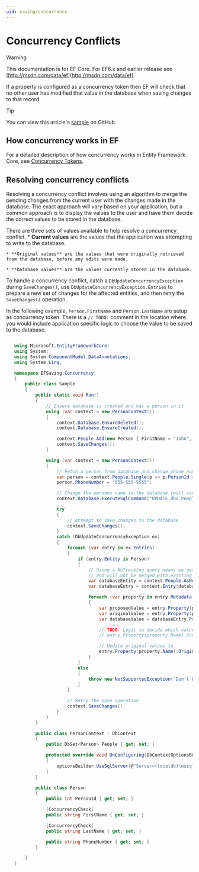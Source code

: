 ```yaml
---
uid: saving/concurrency
---
```

# Concurrency Conflicts

> [!WARNING]
> This documentation is for EF Core. For EF6.x and earlier release see [http://msdn.com/data/ef](http://msdn.com/data/ef).

If a property is configured as a concurrency token then EF will check that no other user has modified that value in the database when saving changes to that record.

> [!TIP]
> You can view this article's [sample](https://github.com/aspnet/EntityFramework.Docs/tree/master/samples/Saving/Saving/Concurrency/) on GitHub.

## How concurrency works in EF

For a detailed description of how concurrency works in Entity Framework Core, see [Concurrency Tokens](../modeling/concurrency.md).

## Resolving concurrency conflicts

Resolving a concurrency conflict involves using an algorithm to merge the pending changes from the current user with the changes made in the database. The exact approach will vary based on your application, but a common approach is to display the values to the user and have them decide the correct values to be stored in the database.

There are three sets of values available to help resolve a concurrency conflict.
    * **Current values** are the values that the application was attempting to write to the database.

    * **Original values** are the values that were originally retrieved from the database, before any edits were made.

    * **Database values** are the values currently stored in the database.

To handle a concurrency conflict, catch a `DbUpdateConcurrencyException` during `SaveChanges()`, use `DbUpdateConcurrencyException.Entries` to prepare a new set of changes for the affected entities, and then retry the `SaveChanges()` operation.

In the following example, `Person.FirstName` and `Person.LastName` are setup as concurrency token. There is a `// TODO:` comment in the location where you would include application specific logic to choose the value to be saved to the database.

<!-- [!code-csharp[Main](samples/Saving/Saving/Concurrency/Sample.cs?highlight=53,54)] -->

````csharp

   using Microsoft.EntityFrameworkCore;
   using System;
   using System.ComponentModel.DataAnnotations;
   using System.Linq;

   namespace EFSaving.Concurrency
   {
       public class Sample
       {
           public static void Run()
           {
               // Ensure database is created and has a person in it
               using (var context = new PersonContext())
               {
                   context.Database.EnsureDeleted();
                   context.Database.EnsureCreated();

                   context.People.Add(new Person { FirstName = "John", LastName = "Doe" });
                   context.SaveChanges();
               }

               using (var context = new PersonContext())
               {
                   // Fetch a person from database and change phone number
                   var person = context.People.Single(p => p.PersonId == 1);
                   person.PhoneNumber = "555-555-5555";

                   // Change the persons name in the database (will cause a concurrency conflict)
                   context.Database.ExecuteSqlCommand("UPDATE dbo.People SET FirstName = 'Jane' WHERE PersonId = 1");

                   try
                   {
                       // Attempt to save changes to the database
                       context.SaveChanges();
                   }
                   catch (DbUpdateConcurrencyException ex)
                   {
                       foreach (var entry in ex.Entries)
                       {
                           if (entry.Entity is Person)
                           {
                               // Using a NoTracking query means we get the entity but it is not tracked by the context
                               // and will not be merged with existing entities in the context.
                               var databaseEntity = context.People.AsNoTracking().Single(p => p.PersonId == ((Person)entry.Entity).PersonId);
                               var databaseEntry = context.Entry(databaseEntity);

                               foreach (var property in entry.Metadata.GetProperties())
                               {
                                   var proposedValue = entry.Property(property.Name).CurrentValue;
                                   var originalValue = entry.Property(property.Name).OriginalValue;
                                   var databaseValue = databaseEntry.Property(property.Name).CurrentValue;

                                   // TODO: Logic to decide which value should be written to database
                                   // entry.Property(property.Name).CurrentValue = <value to be saved>;

                                   // Update original values to 
                                   entry.Property(property.Name).OriginalValue = databaseEntry.Property(property.Name).CurrentValue;
                               }
                           }
                           else
                           {
                               throw new NotSupportedException("Don't know how to handle concurrency conflicts for " + entry.Metadata.Name);
                           }
                       }

                       // Retry the save operation
                       context.SaveChanges();
                   }
               }
           }

           public class PersonContext : DbContext
           {
               public DbSet<Person> People { get; set; }

               protected override void OnConfiguring(DbContextOptionsBuilder optionsBuilder)
               {
                   optionsBuilder.UseSqlServer(@"Server=(localdb)\mssqllocaldb;Database=EFSaving.Concurrency;Trusted_Connection=True;");
               }
           }

           public class Person
           {
               public int PersonId { get; set; }

               [ConcurrencyCheck]
               public string FirstName { get; set; }

               [ConcurrencyCheck]
               public string LastName { get; set; }

               public string PhoneNumber { get; set; }
           }

       }
   }

   ````
